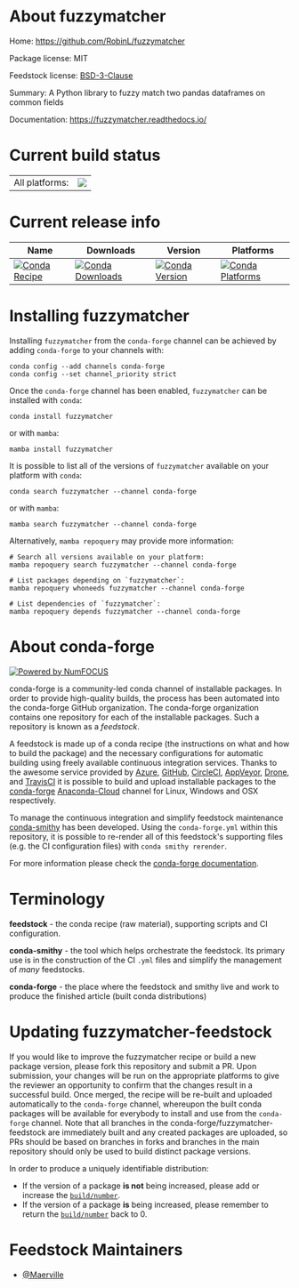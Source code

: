 About fuzzymatcher
==================

Home: https://github.com/RobinL/fuzzymatcher

Package license: MIT

Feedstock license: [BSD-3-Clause](https://github.com/conda-forge/fuzzymatcher-feedstock/blob/main/LICENSE.txt)

Summary: A Python library to fuzzy match two pandas dataframes on common fields

Documentation: https://fuzzymatcher.readthedocs.io/

Current build status
====================


<table><tr><td>All platforms:</td>
    <td>
      <a href="https://dev.azure.com/conda-forge/feedstock-builds/_build/latest?definitionId=11351&branchName=main">
        <img src="https://dev.azure.com/conda-forge/feedstock-builds/_apis/build/status/fuzzymatcher-feedstock?branchName=main">
      </a>
    </td>
  </tr>
</table>

Current release info
====================

| Name | Downloads | Version | Platforms |
| --- | --- | --- | --- |
| [![Conda Recipe](https://img.shields.io/badge/recipe-fuzzymatcher-green.svg)](https://anaconda.org/conda-forge/fuzzymatcher) | [![Conda Downloads](https://img.shields.io/conda/dn/conda-forge/fuzzymatcher.svg)](https://anaconda.org/conda-forge/fuzzymatcher) | [![Conda Version](https://img.shields.io/conda/vn/conda-forge/fuzzymatcher.svg)](https://anaconda.org/conda-forge/fuzzymatcher) | [![Conda Platforms](https://img.shields.io/conda/pn/conda-forge/fuzzymatcher.svg)](https://anaconda.org/conda-forge/fuzzymatcher) |

Installing fuzzymatcher
=======================

Installing `fuzzymatcher` from the `conda-forge` channel can be achieved by adding `conda-forge` to your channels with:

```
conda config --add channels conda-forge
conda config --set channel_priority strict
```

Once the `conda-forge` channel has been enabled, `fuzzymatcher` can be installed with `conda`:

```
conda install fuzzymatcher
```

or with `mamba`:

```
mamba install fuzzymatcher
```

It is possible to list all of the versions of `fuzzymatcher` available on your platform with `conda`:

```
conda search fuzzymatcher --channel conda-forge
```

or with `mamba`:

```
mamba search fuzzymatcher --channel conda-forge
```

Alternatively, `mamba repoquery` may provide more information:

```
# Search all versions available on your platform:
mamba repoquery search fuzzymatcher --channel conda-forge

# List packages depending on `fuzzymatcher`:
mamba repoquery whoneeds fuzzymatcher --channel conda-forge

# List dependencies of `fuzzymatcher`:
mamba repoquery depends fuzzymatcher --channel conda-forge
```


About conda-forge
=================

[![Powered by
NumFOCUS](https://img.shields.io/badge/powered%20by-NumFOCUS-orange.svg?style=flat&colorA=E1523D&colorB=007D8A)](https://numfocus.org)

conda-forge is a community-led conda channel of installable packages.
In order to provide high-quality builds, the process has been automated into the
conda-forge GitHub organization. The conda-forge organization contains one repository
for each of the installable packages. Such a repository is known as a *feedstock*.

A feedstock is made up of a conda recipe (the instructions on what and how to build
the package) and the necessary configurations for automatic building using freely
available continuous integration services. Thanks to the awesome service provided by
[Azure](https://azure.microsoft.com/en-us/services/devops/), [GitHub](https://github.com/),
[CircleCI](https://circleci.com/), [AppVeyor](https://www.appveyor.com/),
[Drone](https://cloud.drone.io/welcome), and [TravisCI](https://travis-ci.com/)
it is possible to build and upload installable packages to the
[conda-forge](https://anaconda.org/conda-forge) [Anaconda-Cloud](https://anaconda.org/)
channel for Linux, Windows and OSX respectively.

To manage the continuous integration and simplify feedstock maintenance
[conda-smithy](https://github.com/conda-forge/conda-smithy) has been developed.
Using the ``conda-forge.yml`` within this repository, it is possible to re-render all of
this feedstock's supporting files (e.g. the CI configuration files) with ``conda smithy rerender``.

For more information please check the [conda-forge documentation](https://conda-forge.org/docs/).

Terminology
===========

**feedstock** - the conda recipe (raw material), supporting scripts and CI configuration.

**conda-smithy** - the tool which helps orchestrate the feedstock.
                   Its primary use is in the construction of the CI ``.yml`` files
                   and simplify the management of *many* feedstocks.

**conda-forge** - the place where the feedstock and smithy live and work to
                  produce the finished article (built conda distributions)


Updating fuzzymatcher-feedstock
===============================

If you would like to improve the fuzzymatcher recipe or build a new
package version, please fork this repository and submit a PR. Upon submission,
your changes will be run on the appropriate platforms to give the reviewer an
opportunity to confirm that the changes result in a successful build. Once
merged, the recipe will be re-built and uploaded automatically to the
`conda-forge` channel, whereupon the built conda packages will be available for
everybody to install and use from the `conda-forge` channel.
Note that all branches in the conda-forge/fuzzymatcher-feedstock are
immediately built and any created packages are uploaded, so PRs should be based
on branches in forks and branches in the main repository should only be used to
build distinct package versions.

In order to produce a uniquely identifiable distribution:
 * If the version of a package **is not** being increased, please add or increase
   the [``build/number``](https://docs.conda.io/projects/conda-build/en/latest/resources/define-metadata.html#build-number-and-string).
 * If the version of a package **is** being increased, please remember to return
   the [``build/number``](https://docs.conda.io/projects/conda-build/en/latest/resources/define-metadata.html#build-number-and-string)
   back to 0.

Feedstock Maintainers
=====================

* [@Maerville](https://github.com/Maerville/)

